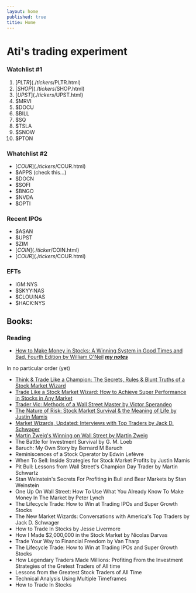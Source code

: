 ```yaml
---
layout: home
published: true
titie: Home
---
```


# Ati's trading experiment

### Watchlist #1
1. [$PLTR](./tickers/$PLTR.html)
1. [$SHOP](./tickers/$SHOP.html)
1. [$UPST](./tickers/$UPST.html)
1. $MRVI
1. $DOCU
1. $BILL
1. $SQ
1. $TSLA
1. $SNOW
1. $PTON


### Whatchlist #2
- [$COUR](./tickers/$COUR.html)
- $APPS (check this...)
- $DOCN
- $SOFI
- $BNGO
- $NVDA
- $OPTI


### Recent IPOs
- $ASAN
- $UPST
- $ZIM
- [$COIN](./ticker/$COIN.html)
- [$COUR](./tickers/$COUR.html)

### EFTs
- IGM:NYS
- $SKYY:NAS
- $CLOU:NAS
- $HACK:NYS



## Books:

### Reading 
- [How to Make Money in Stocks: A Winning System in Good Times and Bad, Fourth Edition by William O'Neil](https://www.amazon.com/How-Make-Money-Stocks-Winning/dp/0071614133) ***[my notes](./notes/books/how-to-make-mone-in-stocks.html)***


In no particular order (yet)

- [Think & Trade Like a Champion: The Secrets, Rules & Blunt Truths of a Stock Market Wizard](https://www.amazon.com.au/Think-Trade-Like-Champion-Secrets/dp/0996307931)
- [Trade Like a Stock Market Wizard: How to Achieve Super Performance in Stocks in Any Market](https://www.amazon.com.au/Trader-Vic-Methods-Wall-Street-Master-ebook/dp/B001C345CS)
- [Trader Vic: Methods of a Wall Street Master by Victor Sperandeo ](https://www.amazon.com.au/Trader-Vic-Methods-Wall-Street-Master-ebook/dp/B001C345CS)
- [The Nature of Risk: Stock Market Survival & the Meaning of Life by Justin Mamis](https://www.amazon.com.au/Nature-Publishing-Library-Contrary-Opinion/dp/0870341324)
- [Market Wizards, Updated: Interviews with Top Traders by Jack D. Schwager](https://www.amazon.com.au/Market-Wizards-Interviews-Traders-Updated/dp/1118273052)
- [Martin Zweig's Winning on Wall Street by Martin Zweig ](https://www.amazon.com.au/Winning-Wall-Street-Martin-Zweig/dp/0446672815/)
- The Battle for Investment Survival by G. M. Loeb
- Baruch: My Own Story by Bernard M Baruch
- Reminiscences of a Stock Operator by Edwin Lefèvre
- When To Sell: Inside Strategies for Stock Market Profits by Justin Mamis
- Pit Bull: Lessons from Wall Street's Champion Day Trader by Martin Schwartz
- Stan Weinstein's Secrets For Profiting in Bull and Bear Markets by Stan Weinstein
- One Up On Wall Street: How To Use What You Already Know To Make Money In The Market by Peter Lynch
- The Lifecycle Trade: How to Win at Trading IPOs and Super Growth Stocks
- The New Market Wizards: Conversations with America's Top Traders by Jack D. Schwager
- How to Trade In Stocks by Jesse Livermore
- How I Made $2,000,000 in the Stock Market by Nicolas Darvas
- Trade Your Way to Financial Freedom by Van Tharp 
- The Lifecycle Trade: How to Win at Trading IPOs and Super Growth Stocks
- How Legendary Traders Made Millions: Profiting From the Investment Strategies of the Gretest Traders of All time
- Lessons from the Greatest Stock Traders of All Time
- Technical Analysis Using Multiple Timeframes 
- How to Trade In Stocks

